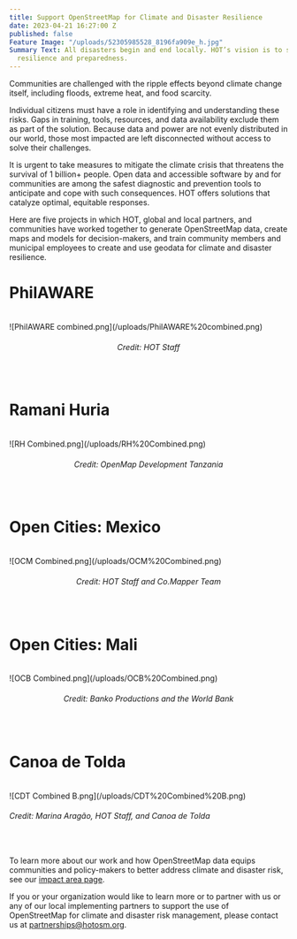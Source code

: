 ```yaml
---
title: Support OpenStreetMap for Climate and Disaster Resilience
date: 2023-04-21 16:27:00 Z
published: false
Feature Image: "/uploads/52305985528_8196fa909e_h.jpg"
Summary Text: All disasters begin and end locally. HOT’s vision is to strengthen local
  resilience and preparedness.
---
```


Communities are challenged with the ripple effects beyond climate change itself, including floods, extreme heat, and food scarcity. 

Individual citizens must have a role in identifying and understanding these risks. Gaps in training, tools, resources, and data availability exclude them as part of the solution. Because data and power are not evenly distributed in our world, those most impacted are left disconnected without access to solve their challenges.

It is urgent to take measures to mitigate the climate crisis that threatens the survival of 1 billion+ people. Open data and accessible software by and for communities are among the safest diagnostic and prevention tools to anticipate and cope with such consequences. HOT offers solutions that catalyze optimal, equitable responses.

Here are five projects in which HOT, global and local partners, and communities have worked together to generate OpenStreetMap data, create maps and models for decision-makers, and train community members and municipal employees to create and use geodata for climate and disaster resilience.

# PhilAWARE
<br>
![PhilAWARE combined.png](/uploads/PhilAWARE%20combined.png)
<figcaption align = "center"><h6>Credit: HOT Staff</h6></figcaption>
<br>

# Ramani Huria
<br>
![RH Combined.png](/uploads/RH%20Combined.png)
<figcaption align = "center"><h6>Credit: OpenMap Development Tanzania</h6></figcaption>
<br>

# Open Cities: Mexico
<br>
![OCM Combined.png](/uploads/OCM%20Combined.png)
<figcaption align = "center"><h6>Credit: HOT Staff and Co.Mapper Team</h6></figcaption>
<br>

# Open Cities: Mali
<br>
![OCB Combined.png](/uploads/OCB%20Combined.png)
<figcaption align = "center"><h6>Credit: Banko Productions and the World Bank</h6></figcaption>
<br>

# Canoa de Tolda
<br>
![CDT Combined B.png](/uploads/CDT%20Combined%20B.png)
<figcaption align = "left"><h6>Credit: Marina Aragão, HOT Staff, and Canoa de Tolda</h6></figcaption>
<br>

To learn more about our work and how OpenStreetMap data equips communities and policy-makers to better address climate and disaster risk, see our [impact area page](https://www.hotosm.org/impact-areas/disaster-risk-reduction/).

If you or your organization would like to learn more or to partner with us or any of our local implementing partners to support the use of OpenStreetMap for climate and disaster risk management, please contact us at [partnerships@hotosm.org](mailto:partnerships@hotosm.org).